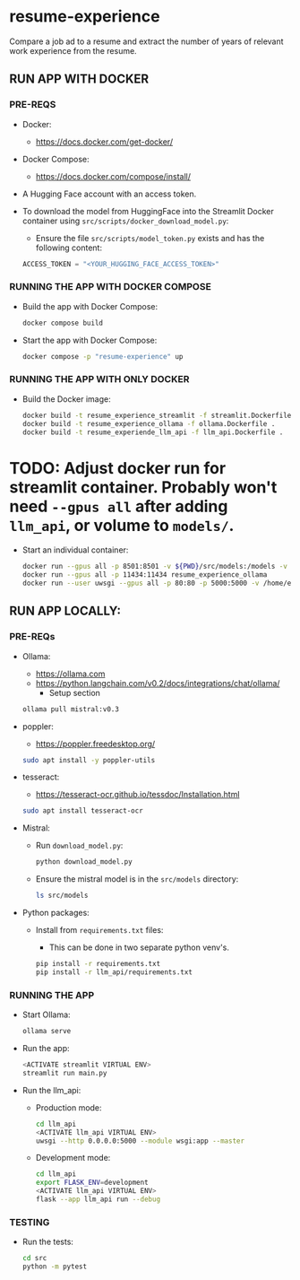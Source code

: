 # resume-experience

Compare a job ad to a resume and extract the number of years of relevant work experience from the resume.


## RUN APP WITH DOCKER
### PRE-REQS
- Docker:

  - https://docs.docker.com/get-docker/

- Docker Compose:

  - https://docs.docker.com/compose/install/

- A Hugging Face account with an access token.

- To download the model from HuggingFace into the Streamlit Docker container using `src/scripts/docker_download_model.py`:
  - Ensure the file `src/scripts/model_token.py` exists and has the following content:
  ```python
  ACCESS_TOKEN = "<YOUR_HUGGING_FACE_ACCESS_TOKEN>"
  ```

### RUNNING THE APP WITH DOCKER COMPOSE
- Build the app with Docker Compose:
  
    ```bash
    docker compose build
    ```

- Start the app with Docker Compose:

  ```bash
  docker compose -p "resume-experience" up
  ```

### RUNNING THE APP WITH ONLY DOCKER
- Build the Docker image:

  ```bash
  docker build -t resume_experience_streamlit -f streamlit.Dockerfile .
  docker build -t resume_experience_ollama -f ollama.Dockerfile .
  docker build -t resume_experiende_llm_api -f llm_api.Dockerfile .
  ```

# TODO: Adjust docker run for streamlit container. Probably won't need `--gpus all` after adding `llm_api`, or volume to `models/`.
- Start an individual container:
  ```bash
  docker run --gpus all -p 8501:8501 -v ${PWD}/src/models:/models -v ${PWD}/src:/src:ro resume_experience_streamlit
  docker run --gpus all -p 11434:11434 resume_experience_ollama
  docker run --user uwsgi --gpus all -p 80:80 -p 5000:5000 -v /home/eristow/projects/resume-experience/src/models:/models -v /home/eristow/projects/resume-experience/llm_api:/llm_api:ro resume_experience_llm_api
  ```


## RUN APP LOCALLY:
### PRE-REQs

- Ollama:

  - https://ollama.com
  - https://python.langchain.com/v0.2/docs/integrations/chat/ollama/
    - Setup section
  ```bash
  ollama pull mistral:v0.3
  ```

- poppler:

  - https://poppler.freedesktop.org/

  ```bash
  sudo apt install -y poppler-utils
  ```

- tesseract:

  - https://tesseract-ocr.github.io/tessdoc/Installation.html

  ```bash
  sudo apt install tesseract-ocr
  ```

- Mistral:

  - Run `download_model.py`:

    ```bash
    python download_model.py
    ```
  
  - Ensure the mistral model is in the `src/models` directory:

    ```bash
    ls src/models
    ```

- Python packages:

  - Install from `requirements.txt` files:
    - This can be done in two separate python venv's.

    ```bash
    pip install -r requirements.txt
    pip install -r llm_api/requirements.txt
    ```

### RUNNING THE APP

- Start Ollama:

  ```bash
  ollama serve
  ```

- Run the app:

  ```bash
  <ACTIVATE streamlit VIRTUAL ENV>
  streamlit run main.py
  ```

- Run the llm_api:
  
  - Production mode:

    ```bash
    cd llm_api
    <ACTIVATE llm_api VIRTUAL ENV>
    uwsgi --http 0.0.0.0:5000 --module wsgi:app --master
    ```
  
  - Development mode:

    ```bash
    cd llm_api
    export FLASK_ENV=development
    <ACTIVATE llm_api VIRTUAL ENV>
    flask --app llm_api run --debug
    ```

### TESTING
- Run the tests:

  ```bash
  cd src
  python -m pytest
  ```
